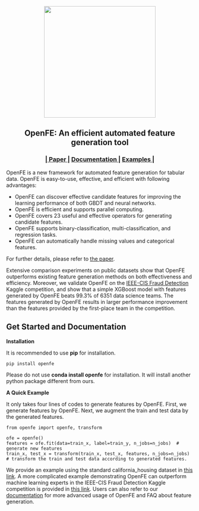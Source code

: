 <div id="top" align="center">

<img src=https://github.com/IIIS-Li-Group/OpenFE/blob/master/docs/logo/openfe.svg width=300 />

OpenFE: An efficient automated feature generation tool
-----------------------------
<h3> |<a href="https://arxiv.org/abs/2211.12507"> Paper </a> | 
<a href="https://openfe-document.readthedocs.io/en/latest/"> Documentation </a> | 
<a href="https://github.com/IIIS-Li-Group/OpenFE/tree/master/examples"> Examples </a> |  </h3>

</div>

OpenFE is a new framework for automated feature generation for tabular data. 
OpenFE is easy-to-use, effective, and efficient with following advantages:
- OpenFE can discover effective candidate features for improving the learning performance of both GBDT and neural networks.
- OpenFE is efficient and supports parallel computing.
- OpenFE covers 23 useful and effective operators for generating candidate features.
- OpenFE supports binary-classification, multi-classification, and regression tasks.
- OpenFE can automatically handle missing values and categorical features.

For further details, please refer to [the paper](https://arxiv.org/abs/2211.12507). 

Extensive comparison experiments on public datasets show that OpenFE outperforms existing feature generation methods on both effectiveness and efficiency.
Moreover, we validate OpenFE on the [IEEE-CIS Fraud Detection](https://www.kaggle.com/competitions/ieee-fraud-detection)
Kaggle competition, and show that a simple XGBoost model with features generated by OpenFE 
beats 99.3% of 6351 data science teams. The features generated by OpenFE results in larger performance
improvement than the features provided by the first-place team in the competition.

Get Started and Documentation
-----------------------------

**Installation**

It is recommended to use **pip** for installation.

```
pip install openfe
```

Please do not use **conda install openfe** for installation.
It will install another python package different from ours.

**A Quick Example**

It only takes four lines of codes to generate features by OpenFE. First, we generate features by OpenFE.
Next, we augment the train and test data by the generated features.

```
from openfe import openfe, transform

ofe = openfe()
features = ofe.fit(data=train_x, label=train_y, n_jobs=n_jobs)  # generate new features
train_x, test_x = transform(train_x, test_x, features, n_jobs=n_jobs) # transform the train and test data according to generated features.
```

We provide an example using the standard california_housing dataset in 
[this link](<https://github.com/IIIS-Li-Group/OpenFE/blob/master/examples/california_housing.py>). 
A more complicated example demonstrating OpenFE can outperform machine learning experts in the IEEE-CIS Fraud Detection 
Kaggle competition is provided in [this link](<https://github.com/IIIS-Li-Group/OpenFE/blob/master/examples/IEEE-CIS-Fraud-Detection/>).
Users can also refer to our [documentation](<https://openfe-document.readthedocs.io/en/latest/>) for more advanced usage of OpenFE and FAQ about feature generation.
